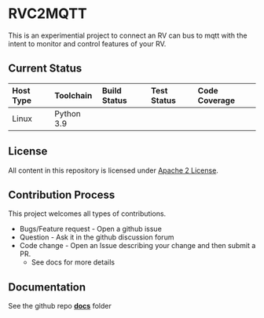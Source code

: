 # RVC2MQTT

This is an experimential project to connect an RV can bus to mqtt with the intent
to monitor and control features of your RV.

## Current Status

| Host Type | Toolchain  | Build Status | Test Status | Code Coverage |
| :-------- | :--------  | :-----       | :----       | :---          |
| Linux     | Python 3.9 | <todo>       | <todo>      | <todo>        |


## License

All content in this repository is licensed under [Apache 2 License](LICENSE).


## Contribution Process

This project welcomes all types of contributions. 
- Bugs/Feature request - Open a github issue
- Question - Ask it in the github discussion forum
- Code change - Open an Issue describing your change and then submit a PR.
  - See docs for more details

## Documentation

See the github repo [__docs__](docs/) folder